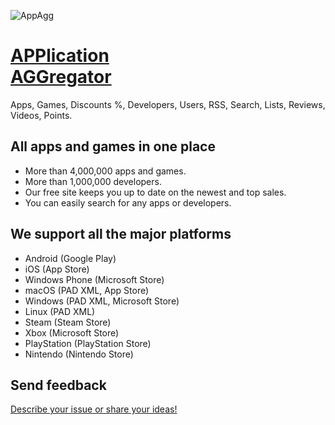 ![AppAgg](https://appagg.co/i/apple-touch-icon.png)

# <a href="https://appagg.com">APPlication<br>AGGregator</a>
Apps, Games, Discounts %, Developers, Users, RSS, Search, Lists, Reviews, Videos, Points.

## All apps and games in one place
* More than 4,000,000 apps and games. 
* More than 1,000,000 developers.
* Our free site keeps you up to date on the newest and top sales.
* You can easily search for any apps or developers.

## We support all the major platforms
* Android (Google Play)
* iOS (App Store)
* Windows Phone (Microsoft Store)
* macOS (PAD XML, App Store)
* Windows (PAD XML, Microsoft Store)
* Linux (PAD XML)
* Steam (Steam Store)
* Xbox (Microsoft Store)
* PlayStation (PlayStation Store)
* Nintendo (Nintendo Store)

## Send feedback
<a href="https://appagg.com/feedback/">Describe your issue or share your ideas!</a>
